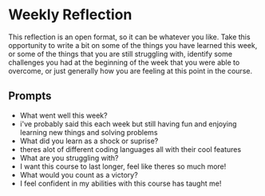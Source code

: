 # Weekly Reflection
This reflection is an open format, so it can be whatever you like. Take this opportunity to write a bit on some of the things you have learned this week, or some of the things that you are still struggling with, identify some challenges you had at the beginning of the week that you were able to overcome, or just generally how you are feeling at this point in the course.

## Prompts
- What went well this week?
- i've probably said this each week but still having fun and enjoying learning new things and solving problems
- What did you learn as a shock or suprise?
- theres alot of different coding languages all with their cool features
- What are you struggling with?
- I want this course to last longer, feel like theres so much more!
- What would you count as a victory?
- I feel confident in my abilities with this course has taught me!